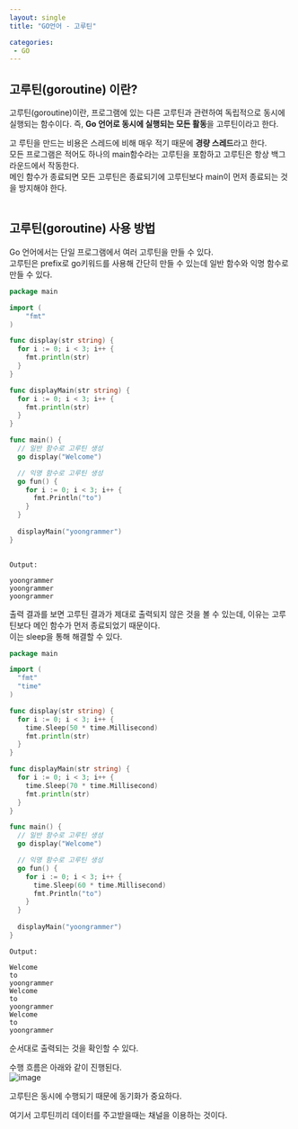 ```yaml
---
layout: single
title: "GO언어 - 고루틴"

categories:
 - GO
---
```


## 고루틴(goroutine) 이란?
고루틴(goroutine)이란, 프로그램에 있는 다른 고루틴과 관련하여 독립적으로 동시에 실행되는 함수이다.
즉, **Go 언어로 동시에 실행되는 모든 활동**을 고루틴이라고 한다.

고 루틴을 만드는 비용은 스레드에 비해 매우 적기 때문에 **경량 스레드**라고 한다. <br>
모든 프로그램은 적어도 하나의 main함수라는 고루틴을 포함하고 고루틴은 항상 백그라운드에서 작동한다. <br>
메인 함수가 종료되면 모든 고루틴은 종료되기에 고루틴보다 main이 먼저 종료되는 것을 방지해야 한다. <br> <br>


## 고루틴(goroutine) 사용 방법
Go 언어에서는 단일 프로그램에서 여러 고루틴을 만들 수 있다. <br>
고루틴은 prefix로 go키워드를 사용해 간단히 만들 수 있는데 일반 함수와 익명 함수로 만들 수 있다. <br>
```go
package main

import (
	"fmt"
)

func display(str string) {
  for i := 0; i < 3; i++ {
    fmt.println(str)
  }
}

func displayMain(str string) {
  for i := 0; i < 3; i++ {
    fmt.println(str)
  }
}

func main() {
  // 일반 함수로 고루틴 생성
  go display("Welcome")

  // 익명 함수로 고루틴 생성
  go fun() {
    for i := 0; i < 3; i++ {
      fmt.Println("to")
    }
  }
	
  displayMain("yoongrammer")
}
 
```
```
Output:

yoongrammer
yoongrammer
yoongrammer
```
출력 결과를 보면 고루틴 결과가 제대로 출력되지 않은 것을 볼 수 있는데, 이유는 고루틴보다 메인 함수가 먼저 종료되었기 때문이다. <br>
이는 sleep을 통해 해결할 수 있다. <br> 
```go
package main

import ( 
  "fmt"
  "time"
)

func display(str string) {
  for i := 0; i < 3; i++ {
    time.Sleep(50 * time.Millisecond)
    fmt.println(str)
  }
}

func displayMain(str string) {
  for i := 0; i < 3; i++ {
	time.Sleep(70 * time.Millisecond)
    fmt.println(str)
  }
}

func main() {
  // 일반 함수로 고루틴 생성
  go display("Welcome")

  // 익명 함수로 고루틴 생성
  go fun() {
    for i := 0; i < 3; i++ {
      time.Sleep(60 * time.Millisecond)
      fmt.Println("to")
    }
  }
	
  displayMain("yoongrammer")
}
```
```
Output:

Welcome
to
yoongrammer
Welcome
to
yoongrammer
Welcome
to
yoongrammer
```
순서대로 출력되는 것을 확인할 수 있다. <br>

수행 흐름은 아래와 같이 진행된다. <br>
![image](https://user-images.githubusercontent.com/81789003/198885441-ee6ef004-1a8d-4e74-8626-28d800cbc1b5.png)

고루틴은 동시에 수행되기 때문에 동기화가 중요하다. <br>

여기서 고루틴끼리 데이터를 주고받을때는 채널을 이용하는 것이다. <br>
